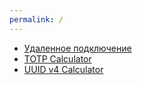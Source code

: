 ```yaml
---
permalink: /
---
```

* [Удаленное подключение][vpn]
* [TOTP Calculator][totp]
* [UUID v4 Calculator][uuidv4]

[vpn]: vpn "Инструкция по подключению к удаленному рабочему столу"
[totp]: /TOTP.html "Генератор кодов"
[uuidv4]: /UUIDv4.html "Генератор случайных GUID"
